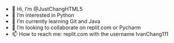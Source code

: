 - 👋 Hi, I’m @JustChangHTML5
- 👀 I’m interested in Python
- 🌱 I’m currently learning Git and Java
- 💞️ I’m looking to collaborate on replit.com or Pycharm
- 📫 How to reach me: replit.com with the username IvanChang111

<!---
JustChangHTML5/JustChangHTML5 is a ✨ special ✨ repository because its `README.md` (this file) appears on your GitHub profile.
You can click the Preview link to take a look at your changes.
--->
